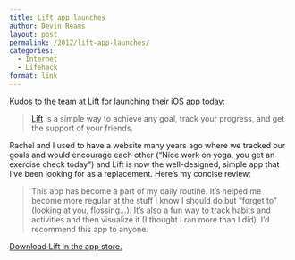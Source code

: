 ```yaml
---
title: Lift app launches
author: Devin Reams
layout: post
permalink: /2012/lift-app-launches/
categories:
  - Internet
  - Lifehack
format: link
---
```

Kudos to the team at [Lift][1] for launching their iOS app today:

> [Lift][1] is a simple way to achieve any goal, track your progress, and get the support of your friends.

Rachel and I used to have a website many years ago where we tracked our goals and would encourage each other (&#8220;Nice work on yoga, you get an exercise check today&#8221;) and Lift is now the well-designed, simple app that I&#8217;ve been looking for as a replacement. Here&#8217;s my concise review:

> This app has become a part of my daily routine. It&#8217;s helped me become more regular at the stuff I know I should do but &#8220;forget to&#8221; (looking at you, flossing…). It&#8217;s also a fun way to track habits and activities and then visualize it (I thought I ran more than I did). I&#8217;d recommend this app to anyone.

[Download Lift in the app store.][2]

 [1]: http://lift.do
 [2]: http://itunes.apple.com/app/lift/id530911645?mt=8&ign-mpt=uo